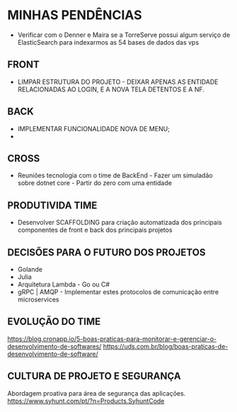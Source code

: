 # MINHAS PENDÊNCIAS
* Verificar com o Denner e Maira se a TorreServe possui algum serviço de ElasticSearch para indexarmos as 54 bases de dados das vps

## FRONT
* LIMPAR ESTRUTURA DO PROJETO - DEIXAR APENAS AS ENTIDADE RELACIONADAS AO LOGIN, E A NOVA TELA DETENTOS E A NF.

## BACK
* IMPLEMENTAR FUNCIONALIDADE NOVA DE MENU;
* 

## CROSS
* Reuniões tecnologia com o time de BackEnd - Fazer um simuladão sobre dotnet core - Partir do zero com uma entidade

## PRODUTIVIDA TIME
* Desenvolver SCAFFOLDING para criação automatizada dos principais componentes de front e back dos principais projetos 

## DECISÕES PARA O FUTURO DOS PROJETOS
* Golande
* Julia
* Arquitetura Lambda - Go ou C#
* gRPC | AMQP - Implementar estes protocolos de comunicação entre microservices

## EVOLUÇÃO DO TIME
https://blog.cronapp.io/5-boas-praticas-para-monitorar-e-gerenciar-o-desenvolvimento-de-softwares/
https://uds.com.br/blog/boas-praticas-de-desenvolvimento-de-software/

## CULTURA DE PROJETO E SEGURANÇA
Abordagem proativa para área de segurança das aplicações.
https://www.syhunt.com/pt/?n=Products.SyhuntCode
